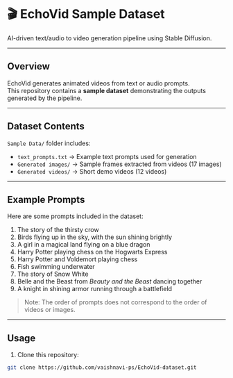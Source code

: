# 🎬 EchoVid Sample Dataset

AI-driven text/audio to video generation pipeline using Stable Diffusion.

---

## Overview

EchoVid generates animated videos from text or audio prompts.  
This repository contains a **sample dataset** demonstrating the outputs generated by the pipeline.

---

## Dataset Contents

`Sample Data/` folder includes:

- `text_prompts.txt` → Example text prompts used for generation  
- `Generated images/` → Sample frames extracted from videos (17 images)  
- `Generated videos/` → Short demo videos (12 videos)  

---

## Example Prompts

Here are some prompts included in the dataset:

1. The story of the thirsty crow  
2. Birds flying up in the sky, with the sun shining brightly  
3. A girl in a magical land flying on a blue dragon  
4. Harry Potter playing chess on the Hogwarts Express  
5. Harry Potter and Voldemort playing chess  
6. Fish swimming underwater  
7. The story of Snow White  
8. Belle and the Beast from *Beauty and the Beast* dancing together  
9. A knight in shining armor running through a battlefield

> Note: The order of prompts does not correspond to the order of videos or images.

---

## Usage

1. Clone this repository:
```bash
git clone https://github.com/vaishnavi-ps/EchoVid-dataset.git


